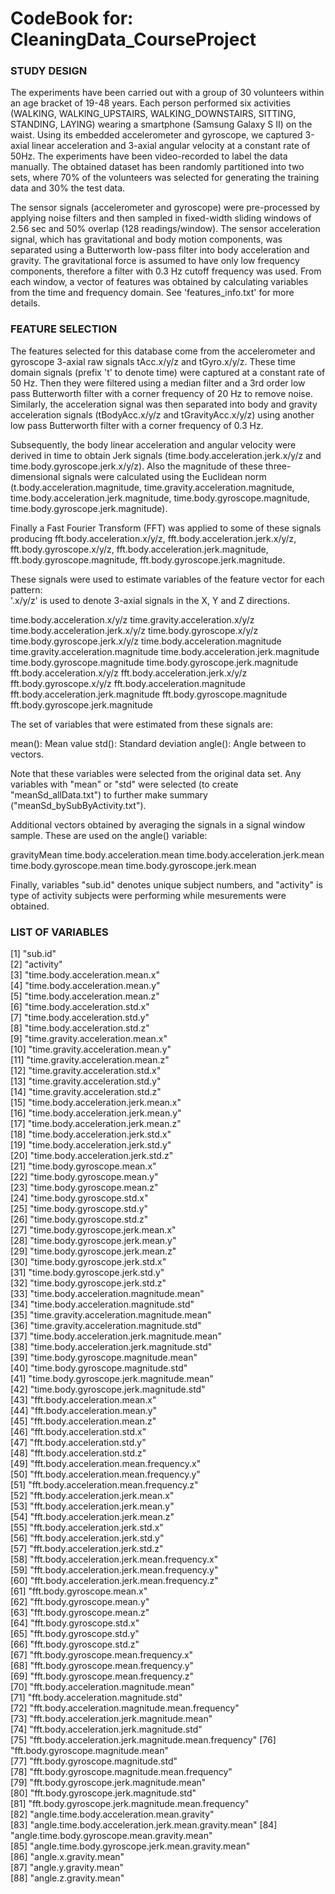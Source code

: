 CodeBook for: CleaningData_CourseProject
========================================

### STUDY DESIGN
The experiments have been carried out with a group of 30 volunteers within an age bracket of 19-48 years. Each person performed six activities (WALKING, WALKING_UPSTAIRS, WALKING_DOWNSTAIRS, SITTING, STANDING, LAYING) wearing a smartphone (Samsung Galaxy S II) on the waist. Using its embedded accelerometer and gyroscope, we captured 3-axial linear acceleration and 3-axial angular velocity at a constant rate of 50Hz. The experiments have been video-recorded to label the data manually. The obtained dataset has been randomly partitioned into two sets, where 70% of the volunteers was selected for generating the training data and 30% the test data. 

The sensor signals (accelerometer and gyroscope) were pre-processed by applying noise filters and then sampled in fixed-width sliding windows of 2.56 sec and 50% overlap (128 readings/window). The sensor acceleration signal, which has gravitational and body motion components, was separated using a Butterworth low-pass filter into body acceleration and gravity. The gravitational force is assumed to have only low frequency components, therefore a filter with 0.3 Hz cutoff frequency was used. From each window, a vector of features was obtained by calculating variables from the time and frequency domain. See 'features_info.txt' for more details. 

### FEATURE SELECTION
The features selected for this database come from the accelerometer and gyroscope 3-axial raw signals tAcc.x/y/z and tGyro.x/y/z. These time domain signals (prefix 't' to denote time) were captured at a constant rate of 50 Hz. Then they were filtered using a median filter and a 3rd order low pass Butterworth filter with a corner frequency of 20 Hz to remove noise. Similarly, the acceleration signal was then separated into body and gravity acceleration signals (tBodyAcc.x/y/z and tGravityAcc.x/y/z) using another low pass Butterworth filter with a corner frequency of 0.3 Hz. 

Subsequently, the body linear acceleration and angular velocity were derived in time to obtain Jerk signals (time.body.acceleration.jerk.x/y/z and time.body.gyroscope.jerk.x/y/z). Also the magnitude of these three-dimensional signals were calculated using the Euclidean norm (t.body.acceleration.magnitude, time.gravity.acceleration.magnitude, time.body.acceleration.jerk.magnitude, time.body.gyroscope.magnitude, time.body.gyroscope.jerk.magnitude). 

Finally a Fast Fourier Transform (FFT) was applied to some of these signals producing fft.body.acceleration.x/y/z, fft.body.acceleration.jerk.x/y/z, fft.body.gyroscope.x/y/z, fft.body.acceleration.jerk.magnitude, fft.body.gyroscope.magnitude, fft.body.gyroscope.jerk.magnitude. 

These signals were used to estimate variables of the feature vector for each pattern:  
'.x/y/z' is used to denote 3-axial signals in the X, Y and Z directions.

time.body.acceleration.x/y/z
time.gravity.acceleration.x/y/z
time.body.acceleration.jerk.x/y/z
time.body.gyroscope.x/y/z
time.body.gyroscope.jerk.x/y/z
time.body.acceleration.magnitude
time.gravity.acceleration.magnitude
time.body.acceleration.jerk.magnitude
time.body.gyroscope.magnitude
time.body.gyroscope.jerk.magnitude
fft.body.acceleration.x/y/z
fft.body.acceleration.jerk.x/y/z
fft.body.gyroscope.x/y/z
fft.body.acceleration.magnitude
fft.body.acceleration.jerk.magnitude
fft.body.gyroscope.magnitude
fft.body.gyroscope.jerk.magnitude

The set of variables that were estimated from these signals are: 

mean(): Mean value
std(): Standard deviation
angle(): Angle between to vectors.

Note that these variables were selected from the original data set. Any variables with "mean" or "std" were selected (to create "meanSd_allData.txt") to further make summary ("meanSd_bySubByActivity.txt"). 

Additional vectors obtained by averaging the signals in a signal window sample. These are used on the angle() variable:

gravityMean
time.body.acceleration.mean
time.body.acceleration.jerk.mean
time.body.gyroscope.mean
time.body.gyroscope.jerk.mean

Finally, variables "sub.id" denotes unique subject numbers, and "activity" is type of activity subjects were performing while mesurements were obtained.

### LIST OF VARIABLES
 [1] "sub.id"                                             
 [2] "activity"                                           
 [3] "time.body.acceleration.mean.x"                      
 [4] "time.body.acceleration.mean.y"                      
 [5] "time.body.acceleration.mean.z"                      
 [6] "time.body.acceleration.std.x"                       
 [7] "time.body.acceleration.std.y"                       
 [8] "time.body.acceleration.std.z"                       
 [9] "time.gravity.acceleration.mean.x"                   
[10] "time.gravity.acceleration.mean.y"                   
[11] "time.gravity.acceleration.mean.z"                   
[12] "time.gravity.acceleration.std.x"                    
[13] "time.gravity.acceleration.std.y"                    
[14] "time.gravity.acceleration.std.z"                    
[15] "time.body.acceleration.jerk.mean.x"                 
[16] "time.body.acceleration.jerk.mean.y"                 
[17] "time.body.acceleration.jerk.mean.z"                 
[18] "time.body.acceleration.jerk.std.x"                  
[19] "time.body.acceleration.jerk.std.y"                  
[20] "time.body.acceleration.jerk.std.z"                  
[21] "time.body.gyroscope.mean.x"                         
[22] "time.body.gyroscope.mean.y"                         
[23] "time.body.gyroscope.mean.z"                         
[24] "time.body.gyroscope.std.x"                          
[25] "time.body.gyroscope.std.y"                          
[26] "time.body.gyroscope.std.z"                          
[27] "time.body.gyroscope.jerk.mean.x"                    
[28] "time.body.gyroscope.jerk.mean.y"                    
[29] "time.body.gyroscope.jerk.mean.z"                    
[30] "time.body.gyroscope.jerk.std.x"                     
[31] "time.body.gyroscope.jerk.std.y"                     
[32] "time.body.gyroscope.jerk.std.z"                     
[33] "time.body.acceleration.magnitude.mean"              
[34] "time.body.acceleration.magnitude.std"               
[35] "time.gravity.acceleration.magnitude.mean"           
[36] "time.gravity.acceleration.magnitude.std"            
[37] "time.body.acceleration.jerk.magnitude.mean"         
[38] "time.body.acceleration.jerk.magnitude.std"          
[39] "time.body.gyroscope.magnitude.mean"                 
[40] "time.body.gyroscope.magnitude.std"                  
[41] "time.body.gyroscope.jerk.magnitude.mean"            
[42] "time.body.gyroscope.jerk.magnitude.std"             
[43] "fft.body.acceleration.mean.x"                       
[44] "fft.body.acceleration.mean.y"                       
[45] "fft.body.acceleration.mean.z"                       
[46] "fft.body.acceleration.std.x"                        
[47] "fft.body.acceleration.std.y"                        
[48] "fft.body.acceleration.std.z"                        
[49] "fft.body.acceleration.mean.frequency.x"             
[50] "fft.body.acceleration.mean.frequency.y"             
[51] "fft.body.acceleration.mean.frequency.z"             
[52] "fft.body.acceleration.jerk.mean.x"                  
[53] "fft.body.acceleration.jerk.mean.y"                  
[54] "fft.body.acceleration.jerk.mean.z"                  
[55] "fft.body.acceleration.jerk.std.x"                   
[56] "fft.body.acceleration.jerk.std.y"                   
[57] "fft.body.acceleration.jerk.std.z"                   
[58] "fft.body.acceleration.jerk.mean.frequency.x"        
[59] "fft.body.acceleration.jerk.mean.frequency.y"        
[60] "fft.body.acceleration.jerk.mean.frequency.z"        
[61] "fft.body.gyroscope.mean.x"                          
[62] "fft.body.gyroscope.mean.y"                          
[63] "fft.body.gyroscope.mean.z"                          
[64] "fft.body.gyroscope.std.x"                           
[65] "fft.body.gyroscope.std.y"                           
[66] "fft.body.gyroscope.std.z"                           
[67] "fft.body.gyroscope.mean.frequency.x"                
[68] "fft.body.gyroscope.mean.frequency.y"                
[69] "fft.body.gyroscope.mean.frequency.z"                
[70] "fft.body.acceleration.magnitude.mean"               
[71] "fft.body.acceleration.magnitude.std"                
[72] "fft.body.acceleration.magnitude.mean.frequency"     
[73] "fft.body.acceleration.jerk.magnitude.mean"          
[74] "fft.body.acceleration.jerk.magnitude.std"           
[75] "fft.body.acceleration.jerk.magnitude.mean.frequency"
[76] "fft.body.gyroscope.magnitude.mean"                  
[77] "fft.body.gyroscope.magnitude.std"                   
[78] "fft.body.gyroscope.magnitude.mean.frequency"        
[79] "fft.body.gyroscope.jerk.magnitude.mean"             
[80] "fft.body.gyroscope.jerk.magnitude.std"              
[81] "fft.body.gyroscope.jerk.magnitude.mean.frequency"   
[82] "angle.time.body.acceleration.mean.gravity"          
[83] "angle.time.body.acceleration.jerk.mean.gravity.mean"
[84] "angle.time.body.gyroscope.mean.gravity.mean"        
[85] "angle.time.body.gyroscope.jerk.mean.gravity.mean"   
[86] "angle.x.gravity.mean"                               
[87] "angle.y.gravity.mean"                               
[88] "angle.z.gravity.mean"
